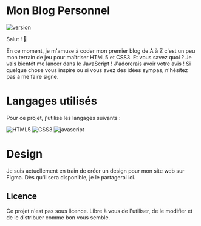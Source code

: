 # Mon Blog Personnel
[![version](https://img.shields.io/badge/Version-0.0.0-blue.svg)]()

Salut ! 👋

En ce moment, je m'amuse à coder mon premier blog de A à Z c'est un peu mon terrain de jeu pour maîtriser HTML5 et CSS3. Et vous savez quoi ? Je vais bientôt me lancer dans le JavaScript !
J'adorerais avoir votre avis ! Si quelque chose vous inspire ou si vous avez des idées sympas, n'hésitez pas à me faire signe.

# Langages utilisés

Pour ce projet, j'utilise les langages suivants :

![HTML5](https://img.shields.io/badge/-HTML5-E34F26?style=flat-square&logo=html5&logoColor=white)
![CSS3](https://img.shields.io/badge/-CSS3-1572B6?style=flat-square&logo=css3)
![javascript](https://img.shields.io/badge/-JavaScript-black?style=flat-square&logo=javascript)

# Design

Je suis actuellement en train de créer un design pour mon site web sur Figma. Dès qu'il sera disponible, je le partagerai ici.

## Licence

Ce projet n'est pas sous licence. Libre à vous de l'utiliser, de le modifier et de le distribuer comme bon vous semble.